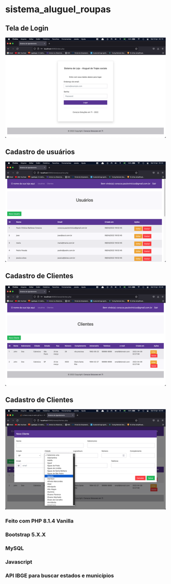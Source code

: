 # sistema_aluguel_roupas

## Tela de Login
![login](login.png)

## Cadastro de usuários
![usuários](users.png)

## Cadastro de Clientes
![clientes](customers.png)

## Cadastro de Clientes
![inserindo_clientes](insertCustomer.png)

### Feito com PHP 8.1.4 Vanilla
### Bootstrap 5.X.X
### MySQL
### Javascript
### API IBGE para buscar estados e municípios
